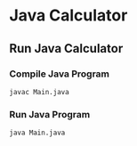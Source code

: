 # Java Calculator

## Run Java Calculator

### Compile Java Program
```
javac Main.java
```

### Run Java Program
```
java Main.java
```
